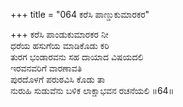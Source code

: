 +++
title = "064 ಕರೆಸಿ ಪಾಣ್ಡುಕುಮಾರಕರ"

+++
ಕರೆಸಿ ಪಾಂಡುಕುಮಾರಕರ ನೀ   
ಧರೆಯ ಹಸುಗೆಯ ಮಾಡಿಕೊಡು ಕರಿ  
ತುರಗ ಭಂಡಾರವನು ಸಹ ದಾಯಾದ ವಿಷಯದಲಿ   
ಇರವನವರಿಗೆ ವಾರಣಾವತಿ  
ಪುರದೊಳಗೆ ಪರುಠವಿಸಿ ಕೊಡು ತಾ    
ನುರುಹಿ ಸುಡುವೆನು ಬಳಿಕ ಲಾಕ್ಷಾಭವನ ರಚನೆಯಲಿ     ॥64॥
